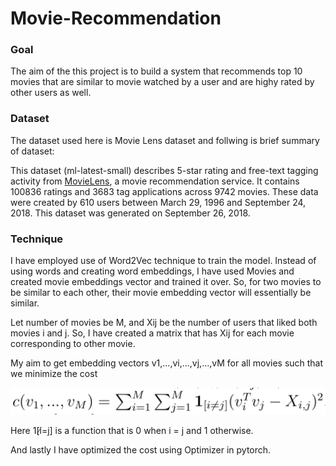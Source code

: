 # Movie-Recommendation

### Goal

The aim of the this project is to build a system that recommends top 10 movies that are similar to movie watched by a user and are highy rated by other users as well.


### Dataset

The dataset used here is Movie Lens dataset and follwing is brief summary of dataset:

This dataset (ml-latest-small) describes 5-star rating and free-text tagging activity from [MovieLens](http://movielens.org), a movie recommendation service. It contains 100836 ratings and 3683 tag applications across 9742 movies. These data were created by 610 users between March 29, 1996 and September 24, 2018. This dataset was generated on September 26, 2018.


### Technique

I have employed use of Word2Vec technique to train the model. Instead of using words and creating word embeddings, I have used Movies and created movie embeddings vector and trained it over. So, for two movies to be similar to each other, their movie embedding vector will essentially be similar. 

Let number of movies be M, and Xij be the number of users that liked both movies i and j. So, I have created a matrix that has Xij for each movie corresponding to other movie. 

My aim to get embedding vectors v1,...,vi,...,vj,...,vM for all movies such that we minimize the cost 


![Image](https://github.com/yuvraj16/Movie-Recommendation/blob/master/Loss%20Function.png)


Here 1[i̸=j] is a function that is 0 when i = j and 1 otherwise.


And lastly I have optimized the cost using Optimizer in pytorch.

